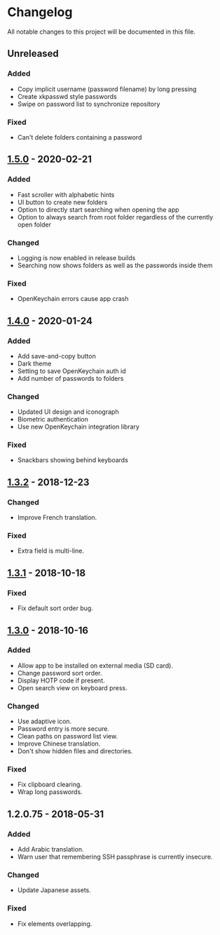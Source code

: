 # Changelog
All notable changes to this project will be documented in this file.

## Unreleased

### Added
- Copy implicit username (password filename) by long pressing
- Create xkpasswd style passwords
- Swipe on password list to synchronize repository

### Fixed
- Can't delete folders containing a password

## [1.5.0] - 2020-02-21

### Added
- Fast scroller with alphabetic hints
- UI button to create new folders
- Option to directly start searching when opening the app
- Option to always search from root folder regardless of the currently open folder

### Changed
- Logging is now enabled in release builds
- Searching now shows folders as well as the passwords inside them

### Fixed
- OpenKeychain errors cause app crash

## [1.4.0] - 2020-01-24

### Added
- Add save-and-copy button
- Dark theme
- Setting to save OpenKeychain auth id
- Add number of passwords to folders

### Changed
- Updated UI design and iconograph
- Biometric authentication
- Use new OpenKeychain integration library

### Fixed
- Snackbars showing behind keyboards

## [1.3.2] - 2018-12-23

### Changed
- Improve French translation.

### Fixed
- Extra field is multi-line.

## [1.3.1] - 2018-10-18

### Fixed
- Fix default sort order bug.

## [1.3.0] - 2018-10-16

### Added
- Allow app to be installed on external media (SD card).
- Change password sort order.
- Display HOTP code if present.
- Open search view on keyboard press.

### Changed
- Use adaptive icon.
- Password entry is more secure.
- Clean paths on password list view.
- Improve Chinese translation.
- Don't show hidden files and directories.

### Fixed
- Fix clipboard clearing.
- Wrap long passwords.

## 1.2.0.75 - 2018-05-31

### Added
- Add Arabic translation.
- Warn user that remembering SSH passphrase is currently insecure.

### Changed
- Update Japanese assets.

### Fixed
- Fix elements overlapping.


[Unreleased]: https://github.com/zeapo/android-password-store/compare/v1.5.0...HEAD
[1.5.0]: https://github.com/zeapo/android-password-store/compare/v1.4.0...v1.5.0
[1.4.0]: https://github.com/zeapo/android-password-store/compare/v1.3.0...v1.4.0
[1.3.2]: https://github.com/zeapo/android-password-store/compare/v1.3.1...v1.3.2
[1.3.1]: https://github.com/zeapo/android-password-store/compare/v1.3.0...v1.3.1
[1.3.0]: https://github.com/zeapo/android-password-store/compare/v1.2.0.75...v1.3.0
